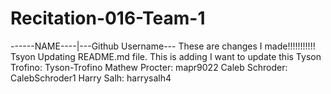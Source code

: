 # Recitation-016-Team-1
------NAME----|---Github Username---  These are changes I made!!!!!!!!!!! Tsyon
Updating README.md file.  This is adding
I want to update this 
Tyson Trofino: Tyson-Trofino
Mathew Procter: mapr9022
Caleb Schroder: CalebSchroder1
Harry Salh: harrysalh4


